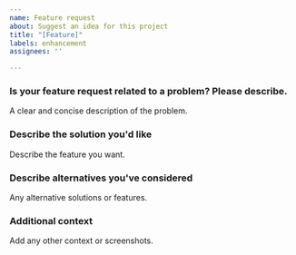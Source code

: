 ```yaml
---
name: Feature request
about: Suggest an idea for this project
title: "[Feature]"
labels: enhancement
assignees: ''

---
```


### **Is your feature request related to a problem? Please describe.**
A clear and concise description of the problem.

### **Describe the solution you'd like**
Describe the feature you want.

### **Describe alternatives you've considered**
Any alternative solutions or features.

### **Additional context**
Add any other context or screenshots.